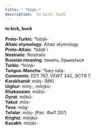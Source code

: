 ```yaml
---
title: " *böŋk-"
description:  to kick, buck
---
```

<strong> to kick, buck</strong><br><br>
<strong>Proto-Turkic</strong>:  *böŋk-<br>
<strong>Altaic etymology</strong>:  Altaic etymology<br>
<strong> Proto-Altaic</strong>:  *băŋk`i<br>
<strong>Nostratic</strong>:  Nostratic<br>
<strong>Russian meaning</strong>:  пинать, брыкаться<br>
<strong>Turkic</strong>:  *böŋk-<br>
<strong>Tungus-Manchu</strong>:  *baŋ-sala-<br>
<strong>Comments</strong>:  EDT 767, VEWT 342, ЭСТЯ 7.<br>
<strong>Karakhanid</strong>:  möŋ- (MK)<br>
<strong>Uighur</strong>:  möŋ-, möŋkü-<br>
<strong>Khakassian</strong>:  mükü-<br>
<strong>Oyrat</strong>:  mökü-<br>
<strong>Yakut</strong>:  möx-<br>
<strong>Tuva</strong>:  mög-<br>
<strong>Tofalar</strong>:  möŋ- (Рас. ФиЛ 207)<br>
<strong>Kirghiz</strong>:  möŋkü-<br>
<strong>Kazakh</strong>:  möŋki-<br>


